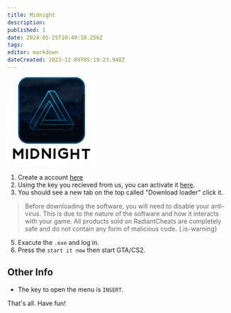 ```yaml
---
title: Midnight
description: 
published: 1
date: 2024-05-25T10:49:18.256Z
tags: 
editor: markdown
dateCreated: 2023-12-09T05:19:23.948Z
---
```


<img src="/midnight.png" alt="midnight-logo" width="200"/>



1. Create a account [here](https://midnight.im/)
3.  Using the key you recieved from us, you can activate it [here](https://midnight.im/payments/activate-key).
4. You should see a new tab on the top called \"Download loader\" click it.
> Before downloading the software, you will need to disable your anti-virus. This is due to the nature of the software and how it interacts with your game. All products sold on RadiantCheats are completely safe and do not contain any form of malicious code.
{.is-warning}
5. Exacute the `.exe` and log in.
6. Press the `start it now` then start GTA/CS2.

## Other Info

- The key to open the menu is `INSERT`.

That's all. Have fun!